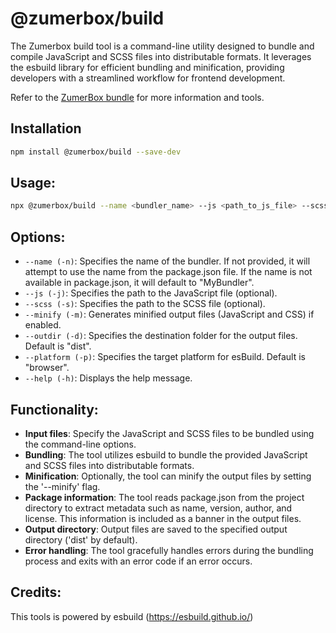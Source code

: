 # @zumerbox/build

The Zumerbox build tool is a command-line utility designed to bundle and compile JavaScript and SCSS files into distributable formats. It leverages the esbuild library for efficient bundling and minification, providing developers with a streamlined workflow for frontend development.

Refer to the [ZumerBox bundle](https://github.com/zumerlab/zumerbox) for more information and tools.

## Installation

```bash
npm install @zumerbox/build --save-dev
```

## Usage:

```bash
npx @zumerbox/build --name <bundler_name> --js <path_to_js_file> --scss <path_to_scss_file> [options]
```

## Options:

- `--name (-n)`: Specifies the name of the bundler. If not provided, it will attempt to use the name from the package.json file. If the name is not available in package.json, it will default to "MyBundler".
- `--js (-j)`: Specifies the path to the JavaScript file (optional).
- `--scss (-s)`: Specifies the path to the SCSS file (optional).
- `--minify (-m)`: Generates minified output files (JavaScript and CSS) if enabled.
- `--outdir (-d)`: Specifies the destination folder for the output files. Default is "dist".
- `--platform (-p)`: Specifies the target platform for esBuild. Default is "browser".
- `--help (-h)`: Displays the help message.


## Functionality:
- **Input files**: Specify the JavaScript and SCSS files to be bundled using the command-line options.
- **Bundling**: The tool utilizes esbuild to bundle the provided JavaScript and SCSS files into distributable formats.
- **Minification**: Optionally, the tool can minify the output files by setting the '--minify' flag.
- **Package information**: The tool reads package.json from the project directory to extract metadata such as name, version, author, and license. This information is included as a banner in the output files.
- **Output directory**: Output files are saved to the specified output directory ('dist' by default).
- **Error handling**: The tool gracefully handles errors during the bundling process and exits with an error code if an error occurs.

## Credits:

This tools is powered by esbuild (https://esbuild.github.io/)
